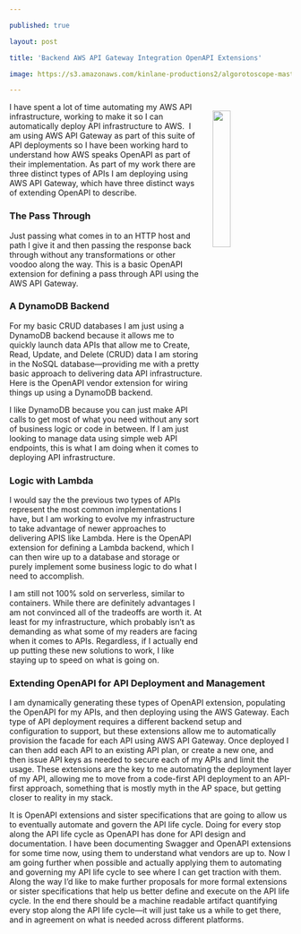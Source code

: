 ---
published: true
layout: post
title: 'Backend AWS API Gateway Integration OpenAPI Extensions'
image: https://s3.amazonaws.com/kinlane-productions2/algorotoscope-master/aws-s3-stories-gears-smoking-cigarette.jpg
---
<p><img style="padding: 15px;" src="https://s3.amazonaws.com/kinlane-productions2/algorotoscope-master/aws-s3-stories-gears-smoking-cigarette.jpg" alt="" width="25%" align="right" /></p>
<p class="p1">I have spent a lot of time automating my AWS API infrastructure, working to make it so I can automatically deploy API infrastructure to AWS.<span>&nbsp; </span>I am using AWS API Gateway as part of this suite of API deployments so I have been working hard to understand how AWS speaks OpenAPI as part of their implementation. As part of my work there are three distinct types of APIs I am deploying using AWS API Gateway, which have three distinct ways of extending OpenAPI to describe.</p>
<h3>The Pass Through</h3>
<p>Just passing what comes in to an HTTP host and path I give it and then passing the response back through without any transformations or other voodoo along the way. This is a basic OpenAPI extension for defining a pass through API using the AWS API Gateway.</p>
<script src="https://gist.github.com/postkin/2d8ca638710e96c960825f6b8c8d422d.js"></script>
<h3>A DynamoDB Backend</h3>
<p class="p1">For my basic CRUD databases I am just using a DynamoDB backend because it allows me to quickly launch data APIs that allow me to Create, Read, Update, and Delete (CRUD) data I am storing in the NoSQL database&mdash;providing me with a pretty basic approach to delivering data API infrastructure. Here is the OpenAPI vendor extension for wiring things up using a DynamoDB backend.</p>
<script src="https://gist.github.com/postkin/48df44b4edd1cbaf2a2eca4a0bcecf75.js"></script>
<p class="p1">I like DynamoDB because you can just make API calls to get most of what you need without any sort of business logic or code in between. If I am just looking to manage data using simple web API endpoints, this is what I am doing when it comes to deploying API infrastructure.</p>
<h3>Logic with Lambda</h3>
<p class="p1">I would say the the previous two types of APIs represent the most common implementations I have, but I am working to evolve my infrastructure to take advantage of newer approaches to delivering APIS like Lambda. Here is the OpenAPI extension for defining a Lambda backend, which I can then wire up to a database and storage or purely implement some business logic to do what I need to accomplish.</p>
<script src="https://gist.github.com/postkin/0a965510d41246ff2f051c50d5f64b13.js"></script>
<p class="p1">I am still not 100% sold on serverless, similar to containers. While there are definitely advantages I am not convinced all of the tradeoffs are worth it. At least for my infrastructure, which probably isn&rsquo;t as demanding as what some of my readers are facing when it comes to APIs. Regardless, if I actually end up putting these new solutions to work, I like staying up to speed on what is going on.</p>
<h3>Extending OpenAPI for API Deployment and Management</h3>
<p class="p1">I am dynamically generating these types of OpenAPI extension, populating the OpenAPI for my APIs, and then deploying using the AWS Gateway. Each type of API deployment requires a different backend setup and configuration to support, but these extensions allow me to automatically provision the facade for each API using AWS API Gateway. Once deployed I can then add each API to an existing API plan, or create a new one, and then issue API keys as needed to secure each of my APIs and limit the usage. These extensions are the key to me automating the deployment layer of my API, allowing me to move from a code-first API deployment to an API-first approach, something that is mostly myth in the AP space, but getting closer to reality in my stack.</p>
<p class="p1">It is OpenAPI extensions and sister specifications that are going to allow us to eventually automate and govern the API life cycle. Doing for every stop along the API life cycle as OpenAPI has done for API design and documentation. I have been documenting Swagger and OpenAPI extensions for some time now, using them to understand what vendors are up to. Now I am going further when possible and actually applying them to automating and governing my API life cycle to see where I can get traction with them. Along the way I&rsquo;d like to make further proposals for more formal extensions or sister specifications that help us better define and execute on the API life cycle. In the end there should be a machine readable artifact quantifying every stop along the API life cycle&mdash;it will just take us a while to get there, and in agreement on what is needed across different platforms.</p>
